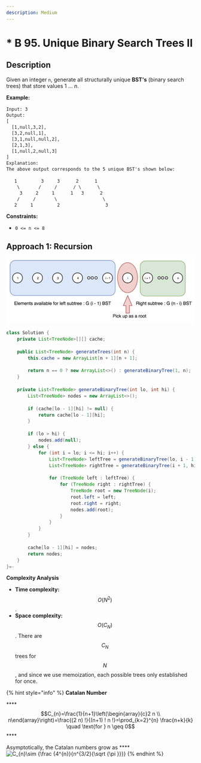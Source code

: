 ```yaml
---
description: Medium
---
```


# \* B 95. Unique Binary Search Trees II

## Description

Given an integer `n`, generate all structurally unique **BST's** \(binary search trees\) that store values 1 ... _n_.

**Example:**

```text
Input: 3
Output:
[
  [1,null,3,2],
  [3,2,null,1],
  [3,1,null,null,2],
  [2,1,3],
  [1,null,2,null,3]
]
Explanation:
The above output corresponds to the 5 unique BST's shown below:

   1         3     3      2      1
    \       /     /      / \      \
     3     2     1      1   3      2
    /     /       \                 \
   2     1         2                 3
```

**Constraints:**

* `0 <= n <= 8`

## Approach 1: Recursion

![](../../../.gitbook/assets/image%20%28133%29.png)

```java
class Solution {
    private List<TreeNode>[][] cache;

    public List<TreeNode> generateTrees(int n) {
        this.cache = new ArrayList[n + 1][n + 1];

        return n == 0 ? new ArrayList<>() : generateBinaryTree(1, n);
    }

    private List<TreeNode> generateBinaryTree(int lo, int hi) {
        List<TreeNode> nodes = new ArrayList<>();

        if (cache[lo - 1][hi] != null) {
            return cache[lo - 1][hi];
        }

        if (lo > hi) {
            nodes.add(null);
        } else {
            for (int i = lo; i <= hi; i++) {
                List<TreeNode> leftTree = generateBinaryTree(lo, i - 1);
                List<TreeNode> rightTree = generateBinaryTree(i + 1, hi);

                for (TreeNode left : leftTree) {
                    for (TreeNode right : rightTree) {
                        TreeNode root = new TreeNode(i);
                        root.left = left;
                        root.right = right;
                        nodes.add(root);
                    }
                }
            }
        }

        cache[lo - 1][hi] = nodes;
        return nodes;
    }
}=-
```

**Complexity Analysis**

* **Time complexity:** $$O(N^2)$$.
* **Space complexity:** $$O(C_N)$$. There are $$C_N$$ trees for $$N$$, and since we use memoization, each possible trees only established for once.

{% hint style="info" %}
**Catalan Number**

\*\*\*\*$$C_{n}=\frac{1}{n+1}\left(\begin{array}{c}2 n \\ n\end{array}\right)=\frac{(2 n) !}{(n+1) ! n !}=\prod_{k=2}^{n} \frac{n+k}{k} \quad \text{for } n \geq 0$$ ****

Asymptotically, the Catalan numbers grow as ****![C\_{n}\sim {\frac {4^{n}}{n^{3/2}{\sqrt {\pi }}}}](https://wikimedia.org/api/rest_v1/media/math/render/svg/89843992d1b5e99926083dc80c8f128fc14f7f3e)
{% endhint %}



